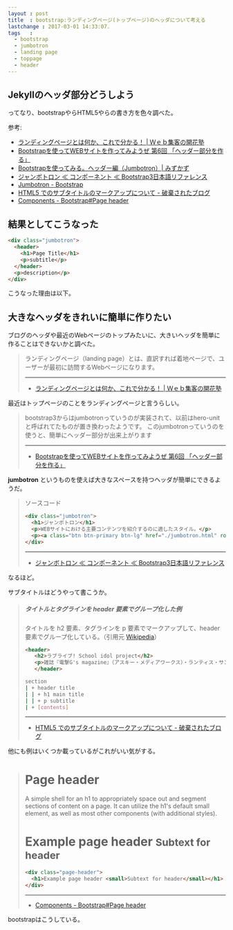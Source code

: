 ```yaml
---
layout : post
title  : bootstrap:ランディングページ(トップページ)のヘッダについて考える
lastchange : 2017-03-01 14:33:07.
tags   :
  - bootstrap
  - jumbotron
  - landing page
  - toppage
  - header
---
```


## Jekyllのヘッダ部分どうしよう

ってなり、bootstrapやらHTML5やらの書き方を色々調べた。

参考:

* [ランディングページとは何か、これで分かる！ \| Ｗｅｂ集客の開花塾](https://web60.co.jp/landing-page.html)
* [Bootstrapを使ってWEBサイトを作ってみようぜ 第6回 「ヘッダー部分を作る」](http://9-bb.com/?p=8782)
* [Bootstrapを使ってみる。ヘッダー編（Jumbotron）\| みずかず](http://mizukazu.minibird.jp/bootstrap-jumbotron/)
* [ジャンボトロン ≪ コンポーネント ≪ Bootstrap3日本語リファレンス](http://bootstrap3.cyberlab.info/components/jumbotron.html)
* [Jumbotron - Bootstrap](https://v4-alpha.getbootstrap.com/components/jumbotron/)
* [HTML5 でのサブタイトルのマークアップについて - 破棄されたブログ](http://hateda.hatenadiary.jp/entry/2013/05/09/000124)
* [Components - Bootstrap#Page header](http://getbootstrap.com/components/#page-header)

## 結果としてこうなった

```html
<div class="jumbotron">
  <header>
    <h1>Page Title</h1>
    <p>subtitle</p>
  </header>
  <p>description</p>
</div>
```

こうなった理由は以下。

## 大きなヘッダをきれいに簡単に作りたい

ブログのヘッダや最近のWebページのトップみたいに、大きいヘッダを簡単に作ることはできないかと調べた。

> ランディングページ（landing page）とは、直訳すれば着地ページで、ユーザーが最初に訪問するWebページになります。
> 
> ---
> 
> * [ランディングページとは何か、これで分かる！ \| Ｗｅｂ集客の開花塾](https://web60.co.jp/landing-page.html)

最近はトップページのことをランディングページと言うらしい。

> bootstrap3からはjumbotronっていうのが実装されて、以前はhero-unitと呼ばれてたものが置き換わったようです。
> このjumbotronっていうのを使うと、簡単にヘッダー部分が出来上がります
> 
> ---
> 
> * [Bootstrapを使ってWEBサイトを作ってみようぜ 第6回 「ヘッダー部分を作る」](http://9-bb.com/?p=8782)

__jumbotron__ というものを使えば大きなスペースを持つヘッダが簡単にできるようだ。

> ソースコード
> 
> ```html
> <div class="jumbotron">
> 	<h1>ジャンボトロン</h1>
> 	<p>WEBサイトにおける主要コンテンツを紹介するのに適したスタイル。</p>
> 	<p><a class="btn btn-primary btn-lg" href="./jumbotron.html" role="button">もっと詳しく</a></p>
> </div>
> ```
> 
> ---
> 
> * [ジャンボトロン ≪ コンポーネント ≪ Bootstrap3日本語リファレンス](http://bootstrap3.cyberlab.info/components/jumbotron.html)

なるほど。

サブタイトルはどうやって書こうか。



> ##### タイトルとタグラインを header 要素でグループ化した例
> 
> タイトルを h2 要素、タグラインを p 要素でマークアップして、header 要素でグループ化している。（引用元 [Wikipedia](https://ja.wikipedia.org/wiki/%E3%83%A9%E3%83%96%E3%83%A9%E3%82%A4%E3%83%96!)）
> 
> ```html
> <header>
>    <h2>ラブライブ! School idol project</h2>
>    <p>雑誌『電撃G's magazine』（アスキー・メディアワークス）・ランティス・サンライズの合同ユーザー参加企画、および関連作品の名義。</p>
>    </header>
> ```
> 
> ```sh
> section
> | + header title
> | | + h1 main title
> | | + p subtitle
> | + [contents]
> ```
> 
> ---
> 
> * [HTML5 でのサブタイトルのマークアップについて - 破棄されたブログ](http://hateda.hatenadiary.jp/entry/2013/05/09/000124)

他にも例はいくつか載っているがこれがいい気がする。


> # Page header
> 
> A simple shell for an h1 to appropriately space out and segment sections of content on a page.
> It can utilize the h1's default small element, as well as most other components (with additional styles).
> 
> <div class="page-header">
>   <h1>Example page header <small>Subtext for header</small></h1>
> </div>
> 
> ```html
> <div class="page-header">
>   <h1>Example page header <small>Subtext for header</small></h1>
> </div>
> ```
> 
> ---
> 
> * [Components - Bootstrap#Page header](http://getbootstrap.com/components/#page-header)

bootstrapはこうしている。

